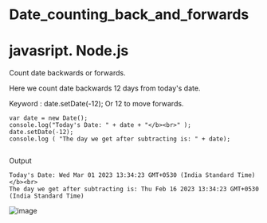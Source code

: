 # Date_counting_back_and_forwards
# javasript. Node.js


Count date backwards or forwards.

Here we count date backwards 12 days from today's date.

Keyword : date.setDate(-12);  Or 12 to move forwards.

```
var date = new Date();
console.log("Today's Date: " + date + "</b><br>" );
date.setDate(-12);
console.log ( "The day we get after subtracting is: " + date); 
     
```

Output
```
Today's Date: Wed Mar 01 2023 13:34:23 GMT+0530 (India Standard Time)</b><br>
The day we get after subtracting is: Thu Feb 16 2023 13:34:23 GMT+0530 (India Standard Time)

```
![image](https://user-images.githubusercontent.com/14288989/222081460-c7ca65e7-56f9-42d8-aec6-8df17386b89e.png)
